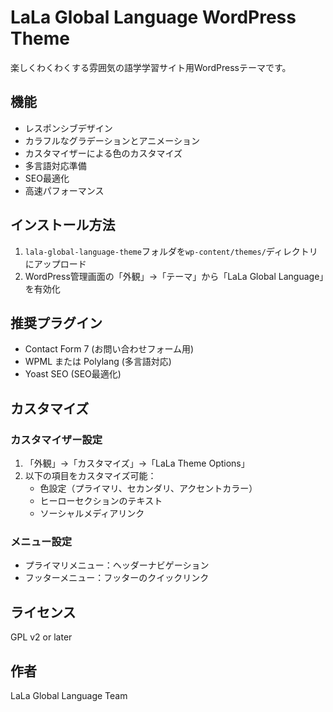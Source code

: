 # LaLa Global Language WordPress Theme

楽しくわくわくする雰囲気の語学学習サイト用WordPressテーマです。

## 機能

- レスポンシブデザイン
- カラフルなグラデーションとアニメーション
- カスタマイザーによる色のカスタマイズ
- 多言語対応準備
- SEO最適化
- 高速パフォーマンス

## インストール方法

1. `lala-global-language-theme`フォルダを`wp-content/themes/`ディレクトリにアップロード
2. WordPress管理画面の「外観」→「テーマ」から「LaLa Global Language」を有効化

## 推奨プラグイン

- Contact Form 7 (お問い合わせフォーム用)
- WPML または Polylang (多言語対応)
- Yoast SEO (SEO最適化)

## カスタマイズ

### カスタマイザー設定

1. 「外観」→「カスタマイズ」→「LaLa Theme Options」
2. 以下の項目をカスタマイズ可能：
   - 色設定（プライマリ、セカンダリ、アクセントカラー）
   - ヒーローセクションのテキスト
   - ソーシャルメディアリンク

### メニュー設定

- プライマリメニュー：ヘッダーナビゲーション
- フッターメニュー：フッターのクイックリンク

## ライセンス

GPL v2 or later

## 作者

LaLa Global Language Team